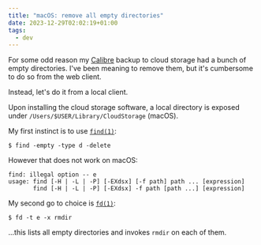 ```yaml
---
title: "macOS: remove all empty directories"
date: 2023-12-29T02:02:19+01:00
tags:
  - dev
---
```


For some odd reason my [Calibre](https://calibre-ebook.com) backup to cloud
storage had a bunch of empty directories. I've been meaning to remove them, but
it's cumbersome to do so from the web client.


Instead, let's do it from a local client.

Upon installing the cloud storage software, a local directory is exposed under
`/Users/$USER/Library/CloudStorage` (macOS).

My first instinct is to use [`find(1)`](https://man.archlinux.org/man/find.1.en):

```shell
$ find -empty -type d -delete
```

However that does not work on macOS:

```
find: illegal option -- e
usage: find [-H | -L | -P] [-EXdsx] [-f path] path ... [expression]
       find [-H | -L | -P] [-EXdsx] -f path [path ...] [expression]
```

My second go to choice is [`fd(1)`](https://man.archlinux.org/man/fd.1.en):

```shell
$ fd -t e -x rmdir
```

...this lists all empty directories and invokes `rmdir` on each of them.

